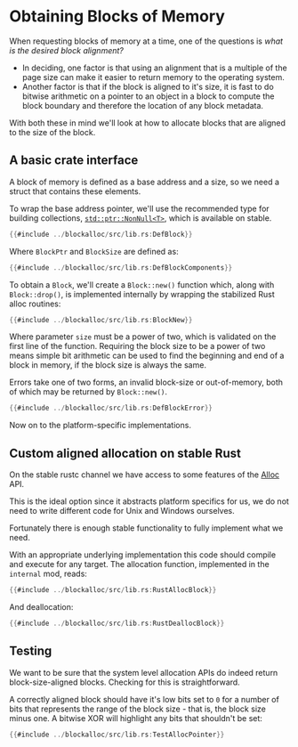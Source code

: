 # Obtaining Blocks of Memory

When requesting blocks of memory at a time, one of the questions is *what
is the desired block alignment?*

* In deciding, one factor is that using an alignment that is a multiple of the
  page size can make it easier to return memory to the operating system.
* Another factor is that if the block is aligned to it's size, it is fast to
  do bitwise arithmetic on a pointer to an object in a block to compute the
  block boundary and therefore the location of any block metadata.

With both these in mind we'll look at how to allocate blocks that are
aligned to the size of the block.


## A basic crate interface

A block of memory is defined as a base address and a size, so we need a struct
that contains these elements.

To wrap the base address pointer, we'll use the recommended type for building
collections, [`std::ptr::NonNull<T>`](https://doc.rust-lang.org/std/ptr/struct.NonNull.html),
which is available on stable.

```rust
{{#include ../blockalloc/src/lib.rs:DefBlock}}
```

Where `BlockPtr` and `BlockSize` are defined as:

```rust
{{#include ../blockalloc/src/lib.rs:DefBlockComponents}}
```

To obtain a `Block`, we'll create a `Block::new()` function which, along with
`Block::drop()`, is implemented internally by wrapping the stabilized Rust alloc 
routines:

```rust
{{#include ../blockalloc/src/lib.rs:BlockNew}}
```

Where parameter `size` must be a power of two, which is validated on the first
line of the function.  Requiring the block size to be a power of two means
simple bit arithmetic can be used to find the beginning and end of a block in
memory, if the block size is always the same.

Errors take one of two forms, an invalid block-size or out-of-memory, both
of which may be returned by `Block::new()`.

```rust
{{#include ../blockalloc/src/lib.rs:DefBlockError}}
```

Now on to the platform-specific implementations.


## Custom aligned allocation on stable Rust

On the stable rustc channel we have access to some features of the
[Alloc](https://doc.rust-lang.org/std/alloc/index.html) API. 

This is the ideal option since it abstracts platform specifics for us, we do
not need to write different code for Unix and Windows ourselves.

Fortunately there is enough stable functionality to 
fully implement what we need.

With an appropriate underlying implementation this code should compile and 
execute for any target. The allocation function, implemented in the `internal` 
mod, reads:

```rust
{{#include ../blockalloc/src/lib.rs:RustAllocBlock}}
```

And deallocation:

```rust
{{#include ../blockalloc/src/lib.rs:RustDeallocBlock}}
```


## Testing

We want to be sure that the system level allocation APIs do indeed return
block-size-aligned blocks. Checking for this is straightforward.

A correctly aligned block should have it's low bits
set to `0` for a number of bits that represents the range of the block
size - that is, the block size minus one. A bitwise XOR will highlight any
bits that shouldn't be set:

```rust
{{#include ../blockalloc/src/lib.rs:TestAllocPointer}}
```

